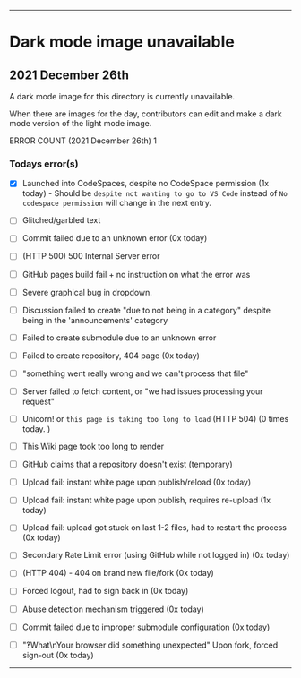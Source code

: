 
***

# Dark mode image unavailable

## 2021 December 26th

A dark mode image for this directory is currently unavailable.

When there are images for the day, contributors can edit and make a dark mode version of the light mode image.

<!-- It would be nice to go at least 24 hours without any errors, it has been quite some time since I have seen that. !-->

ERROR COUNT (2021 December 26th) 1

### Todays error(s)

- [x] Launched into CodeSpaces, despite no CodeSpace permission (1x today) - Should be `despite not wanting to go to VS Code` instead of `No codespace permission` will change in the next entry.

- [ ] Glitched/garbled text

- [ ] Commit failed due to an unknown error (0x today)

- [ ] (HTTP 500) 500 Internal Server error <!-- 2021 October 25th !-->

- [ ] GitHub pages build fail + no instruction on what the error was

- [ ] Severe graphical bug in dropdown.

- [ ] Discussion failed to create "due to not being in a category" despite being in the 'announcements' category

- [ ] Failed to create submodule due to an unknown error

- [ ] Failed to create repository, 404 page (0x today)

- [ ] "something went really wrong and we can't process that file"

- [ ] Server failed to fetch content, or "we had issues processing your request"

- [ ] Unicorn! or `this page is taking too long to load` (HTTP 504) (0 times today. <!-- exponentially better than yesterday.!--> <!-- but still not good. !-->) <!-- my account has too many variables to calculate when constantly refreshing, although this is the first time it has done it on my profile page. !-->

- [ ] This Wiki page took too long to render

- [ ] GitHub claims that a repository doesn't exist (temporary)

- [ ] Upload fail: instant white page upon publish/reload (0x today)

- [ ] Upload fail: instant white page upon publish, requires re-upload (1x today) <!-- 2021.12.24: I was not being lazy, the same error happened again today, this time during the forking process !-->

- [ ] Upload fail: upload got stuck on last 1-2 files, had to restart the process (0x today)

- [ ] Secondary Rate Limit error (using GitHub while not logged in) (0x today)

- [ ] (HTTP 404) - 404 on brand new file/fork (0x today)

- [ ] Forced logout, had to sign back in (0x today)

- [ ] Abuse detection mechanism triggered (0x today)

- [ ] Commit failed due to improper submodule configuration (0x today)

- [ ] "‽What\nYour browser did something unexpected" Upon fork, forced sign-out (0x today)

<!--
~~- [)x(] Unique find: 404 page for a link that should honestly go to the mobile version of GitHub (m.github.com should NOT be a GitHub pages shortcut)~~ <!-- Obsolete, will not need to be mentioned again !-->

***
